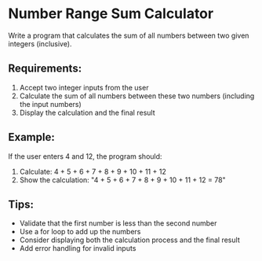 # Number Range Sum Calculator

Write a program that calculates the sum of all numbers between two given integers (inclusive).

## Requirements:
1. Accept two integer inputs from the user
2. Calculate the sum of all numbers between these two numbers (including the input numbers)
3. Display the calculation and the final result

## Example:
If the user enters 4 and 12, the program should:
1. Calculate: 4 + 5 + 6 + 7 + 8 + 9 + 10 + 11 + 12
2. Show the calculation: "4 + 5 + 6 + 7 + 8 + 9 + 10 + 11 + 12 = 78"

## Tips:
- Validate that the first number is less than the second number
- Use a for loop to add up the numbers
- Consider displaying both the calculation process and the final result
- Add error handling for invalid inputs
